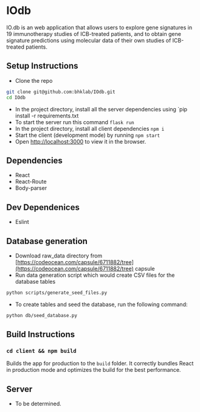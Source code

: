 # IOdb

IO.db is an web application that allows users to explore gene signatures in 19 immunotherapy studies of ICB-treated patients, and to obtain gene signature predictions using molecular data of their own studies of ICB-treated patients.

## Setup Instructions

- Clone the repo
  
```bash
git clone git@github.com:bhklab/IOdb.git
cd IOdb
```

- In the project directory, install all the server dependencies using `pip install -r requirements.txt
- To start the server run this command `flask run`
- In the project directory, install all client dependencies `npm i`
- Start the client (development mode) by running `npm start`
- Open [http://localhost:3000](http://localhost:3000) to view it in the browser.

## Dependencies

- React
- React-Route
- Body-parser

## Dev Dependenices

- Eslint

## Database generation

- Download raw_data directory from [https://codeocean.com/capsule/6711882/tree](https://codeocean.com/capsule/6711882/tree) capsule
- Run data generation script which would create CSV files for the database tables

```bash
python scripts/generate_seed_files.py
```

- To create tables and seed the database, run the following command:

```bash
python db/seed_database.py
```

## Build Instructions

### `cd client && npm build`

Builds the app for production to the `build` folder.
It correctly bundles React in production mode and optimizes the build for the best performance.

## Server

- To be determined.
